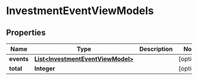 # InvestmentEventViewModels

## Properties
Name | Type | Description | Notes
------------ | ------------- | ------------- | -------------
**events** | [**List&lt;InvestmentEventViewModel&gt;**](InvestmentEventViewModel.md) |  |  [optional]
**total** | **Integer** |  |  [optional]
